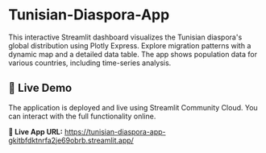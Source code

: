 # Tunisian-Diaspora-App
This interactive Streamlit dashboard visualizes the Tunisian diaspora's global distribution using Plotly Express. Explore migration patterns with a dynamic map and a detailed data table. The app shows population data for various countries, including time-series analysis.

## 🚀 Live Demo

The application is deployed and live using Streamlit Community Cloud. You can interact with the full functionality online.

**🔗 Live App URL:** https://tunisian-diaspora-app-gkitbfdktnrfa2je69obrb.streamlit.app/


